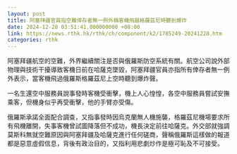 ```yaml
---
layout: post
title: 阿塞拜疆官員指空難倖存者無一例外稱客機飛越格羅茲尼時聽到爆炸
date: 2024-12-28 03:51:41.000000000 +08:00
link: https://news.rthk.hk/rthk/ch/component/k2/1785249-20241228.htm
categories: rthk
---
```


阿塞拜疆航空的空難，外界繼續關注是否與俄羅斯防空系統有關。航空公司說外部物理與技術干擾導致客機日前在哈薩克墜毀，阿塞拜疆官員亦指所有倖存者無一例外表示，當客機飛過俄羅斯格羅茲尼上空時聽到爆炸聲。

一名生還空中服務員說事發時客機受衝擊，機上人心惶惶，各空中服務員嘗試安撫乘客，但機身似乎再受衝擊，他的手臂亦受傷。

俄羅斯承諾全面配合調查，又指事發時因烏克蘭無人機施襲，格羅茲尼機場要求所有飛機離開，失事客機曾試圖降落但不成功，機長決定前往哈薩克。外交部就強調莫斯科無就空難原因與阿塞拜疆及哈薩克進行任何磋商，聲稱俄羅斯這樣做的報道都是惡意虛假信息，背後有政治目的，又指利用悲劇炒作是極可恥及不可接受。
